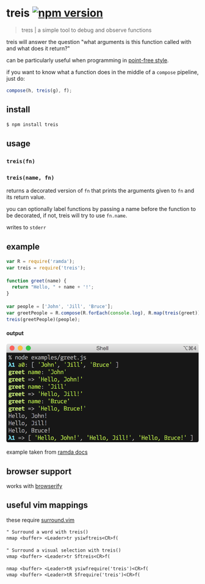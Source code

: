 # treis [![npm version](https://badge.fury.io/js/treis.svg)](https://www.npmjs.com/package/treis)

> treɪs | a simple tool to debug and observe functions

treis will answer the question "what arguments is this function called with and what does it return?"

can be particularly useful when programming in [point-free style](http://en.wikipedia.org/wiki/Tacit_programming).

if you want to know what a function does in the middle of a `compose` pipeline, just do:

```js
compose(h, treis(g), f);
```

## install

```sh
$ npm install treis
```

## usage

### `treis(fn)`
### `treis(name, fn)`

returns a decorated version of `fn` that prints the arguments given to `fn`
and its return value.

you can optionally label functions by passing a name before the function
to be decorated, if not, treis will try to use `fn.name`.

writes to `stderr`

## example

```js
var R = require('ramda');
var treis = require('treis');

function greet(name) {
  return "Hello, " + name + '!';
}

var people = ['John', 'Jill', 'Bruce'];
var greetPeople = R.compose(R.forEach(console.log), R.map(treis(greet)));
treis(greetPeople)(people);
```

#### output

![](https://raw.githubusercontent.com/raine/treis/media/greet.png)

example taken from [ramda docs](http://ramdajs.com/docs)

## browser support

works with [browserify](http://browserify.org/)

## useful vim mappings

these require [surround.vim](https://github.com/tpope/vim-surround)

```viml
" Surround a word with treis()
nmap <buffer> <Leader>tr ysiwftreis<CR>f(

" Surround a visual selection with treis()
vmap <buffer> <Leader>tr Sftreis<CR>f(

nmap <buffer> <Leader>tR ysiwfrequire('treis')<CR>f(
vmap <buffer> <Leader>tR Sfrequire('treis')<CR>f(
```

